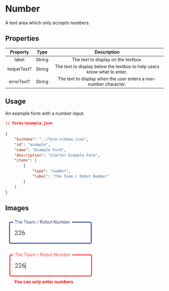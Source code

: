 # Number
A text area which only accepts numbers.

## Properties


|   Property  |  Type  |                               Description                               |
|:-----------:|:------:|:-----------------------------------------------------------------------:|
|    label    | String |                   The text to display on the textbox.                   |
| helperText? | String | The text to display below the textbox to help users know what to enter. |
|  errorText? | String | The text to display when the user enters a non-number character.        |

## Usage
An example form with a number input.
```json
// forms/example.json

{
    "$schema": "../form-schema.json",
    "id": "example",
    "name": "Example Form",
    "description": "Starter Example Form",
    "items": [
        {
            "type": "number",
            "label": "The Team / Robot Number"
        }
    ]
}
```

## Images
![number](../img/number.png)
![number](../img/number-wrong.png)
